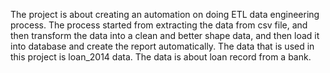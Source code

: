 The project is about creating an automation on doing ETL data engineering process. The process started from extracting the data from csv file, and then transform the data into a clean and better shape data, and then load it into database and create the report automatically. The data that is used in this project is loan_2014 data. The data is about loan record from a bank.
